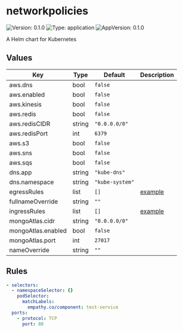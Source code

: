 # networkpolicies

![Version: 0.1.0](https://img.shields.io/badge/Version-0.1.0-informational?style=flat-square) ![Type: application](https://img.shields.io/badge/Type-application-informational?style=flat-square) ![AppVersion: 0.1.0](https://img.shields.io/badge/AppVersion-0.1.0-informational?style=flat-square)

A Helm chart for Kubernetes

## Values

| Key | Type | Default | Description |
|-----|------|---------|-------------|
| aws.dns | bool | `false` |  |
| aws.enabled | bool | `false` |  |
| aws.kinesis | bool | `false` |  |
| aws.redis | bool | `false` |  |
| aws.redisCIDR | string | `"0.0.0.0/0"` |  |
| aws.redisPort | int | `6379` |  |
| aws.s3 | bool | `false` |  |
| aws.sns | bool | `false` |  |
| aws.sqs | bool | `false` |  |
| dns.app | string | `"kube-dns"` |  |
| dns.namespace | string | `"kube-system"` |  |
| egressRules | list | `[]` | [example](#rules) |
| fullnameOverride | string | `""` |  |
| ingressRules | list | `[]` | [example](#rules) |
| mongoAtlas.cidr | string | `"0.0.0.0/0"` |  |
| mongoAtlas.enabled | bool | `false` |  |
| mongoAtlas.port | int | `27017` |  |
| nameOverride | string | `""` |  |

## Rules

```yaml
- selectors:
  - namespaceSelector: {}
    podSelector:
      matchLabels:
        empathy.co/component: test-service
  ports:
    - protocol: TCP
      port: 80
```